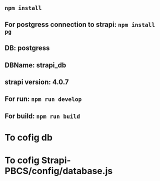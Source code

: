 ## `npm install`
## For postgress connection to strapi: `npm install pg` 
## DB: postgress
## DBName: strapi_db
## strapi version: 4.0.7
## For run: `npm run develop`
## For build: `npm run build`

# To cofig db
# To cofig Strapi-PBCS/config/database.js
